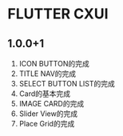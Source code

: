 # FLUTTER CXUI

## 1.0.0+1

1. ICON BUTTON的完成
2. TITLE NAV的完成
3. SELECT BUTTON LIST的完成
4. Card的基本完成
5. IMAGE CARD的完成
6. Slider View的完成
7. Place Grid的完成
